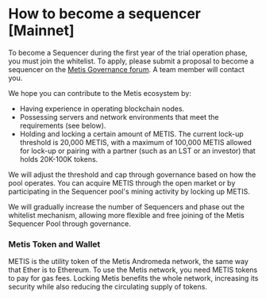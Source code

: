 # How to become a sequencer \[Mainnet]

To become a Sequencer during the first year of the trial operation phase, you must join the whitelist. To apply, please submit a proposal to become a sequencer on the [Metis Governance forum](https://ceg.vote/c/infrastructure-sequencer/). A team member will contact you.

We hope you can contribute to the Metis ecosystem by:

* Having experience in operating blockchain nodes.
* Possessing servers and network environments that meet the requirements (see below).
* Holding and locking a certain amount of METIS. The current lock-up threshold is 20,000 METIS, with a maximum of 100,000 METIS allowed for lock-up or pairing with a partner (such as an LST or an investor) that holds 20K-100K tokens.

We will adjust the threshold and cap through governance based on how the pool operates. You can acquire METIS through the open market or by participating in the Sequencer pool's mining activity by locking up METIS.

We will gradually increase the number of Sequencers and phase out the whitelist mechanism, allowing more flexible and free joining of the Metis Sequencer Pool through governance.

### Metis Token and Wallet

METIS is the utility token of the Metis Andromeda network, the same way that Ether is to Ethereum. To use the Metis network, you need METIS tokens to pay for gas fees. Locking Metis benefits the whole network, increasing its security while also reducing the circulating supply of tokens.

